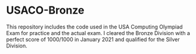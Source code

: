 # USACO-Bronze
This repository includes the code used in the USA Computing Olympiad Exam for practice and the actual exam. I cleared the Bronze Division with a perfect score of 1000/1000 in January 2021 and qualified for the Silver Division.
